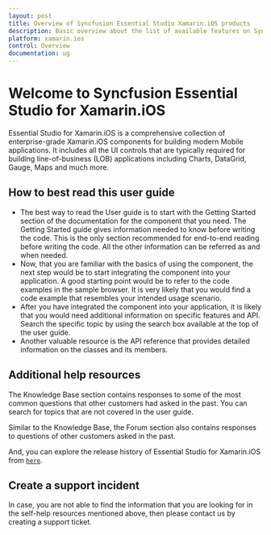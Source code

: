 ```yaml
---
layout: post
title: Overview of Syncfusion Essential Studio Xamarin.iOS products
description: Basic overview about the list of available features on Syncfusion Xamarin.iOS  components and steps to use the guide.
platform: xamarin.ios
control: Overview
documentation: ug
---
```


# Welcome to Syncfusion Essential Studio for Xamarin.iOS

Essential Studio for Xamarin.iOS is a comprehensive collection of enterprise-grade Xamarin.iOS components for building modern Mobile applications. It includes all the UI controls that are typically required for building line-of-business (LOB) applications including Charts, DataGrid, Gauge, Maps and much more.

## How to best read this user guide

* The best way to read the User guide is to start with the Getting Started section of the documentation for the component that you need. The Getting Started guide gives information needed to know before writing the code. This is the only section recommended for end-to-end reading before writing the code. All the other information can be referred as and when needed.
* Now, that you are familiar with the basics of using the component, the next step would be to start integrating the component into your application. A good starting point would be to refer to the code examples in the sample browser. It is very likely that you would find a code example that resembles your intended usage scenario.
* After you have integrated the component into your application, it is likely that you would need additional information on specific features and API. Search the specific topic by using the search box available at the top of the user guide.
* Another valuable resource is the API reference that provides detailed information on the classes and its members.

## Additional help resources

The Knowledge Base section contains responses to some of the most common questions that other customers had asked in the past. You can search for topics that are not covered in the user guide.

Similar to the Knowledge Base, the Forum section also contains responses to questions of other customers asked in the past.

And, you can explore the release history of Essential Studio for Xamarin.iOS from  [`here`](https://www.syncfusion.com/products/release-history/estudio/xamarin-ios).

## Create a support incident

In case, you are not able to find the information that you are looking for in the self-help resources mentioned above, then please contact us by creating a support ticket.